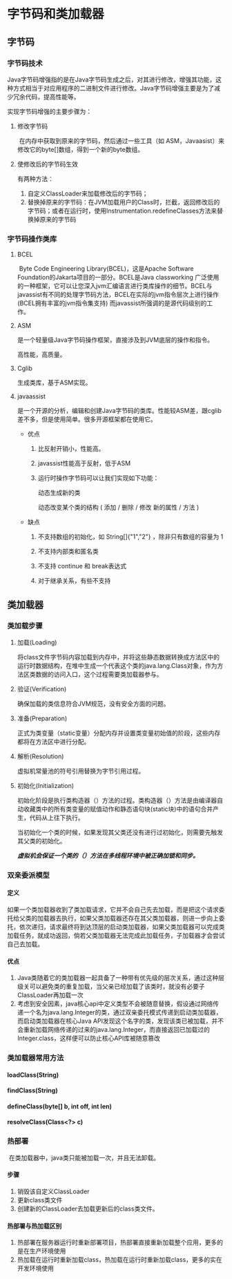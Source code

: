 # 字节码和类加载器

## 字节码

### 字节码技术

​		Java字节码增强指的是在Java字节码生成之后，对其进行修改，增强其功能，这种方式相当于对应用程序的二进制文件进行修改。Java字节码增强主要是为了减少冗余代码，提高性能等。

实现字节码增强的主要步骤为：

1. 修改字节码

   ​		在内存中获取到原来的字节码，然后通过一些工具（如 ASM，Javaasist）来修改它的byte[]数组，得到一个新的byte数组。

2. 使修改后的字节码生效

   有两种方法：

   1. 自定义ClassLoader来加载修改后的字节码；
   2. 替换掉原来的字节码：在JVM加载用户的Class时，拦截，返回修改后的字节码；或者在运行时，使用Instrumentation.redefineClasses方法来替换掉原来的字节码

### 字节码操作类库

1. BCEL

   ​		Byte Code Engineering Library(BCEL)，这是Apache Software Foundation的Jakarta项目的一部分。BCEL是Java classworking 广泛使用的一种框架，它可以让您深入jvm汇编语言进行类库操作的细节。BCEL与javassist有不同的处理字节码方法，BCEL在实际的jvm指令层次上进行操作(BCEL拥有丰富的jvm指令集支持) 而javassist所强调的是源代码级别的工作。

2. ASM

   是一个轻量级Java字节码操作框架，直接涉及到JVM底层的操作和指令。

   高性能，高质量。

3. Cglib

   生成类库，基于ASM实现。

4. javaassist

   是一个开源的分析，编辑和创建Java字节码的类库。性能较ASM差，跟cglib差不多，但是使用简单。很多开源框架都在使用它。

   * 优点

     1. 比反射开销小，性能高。

     2. javassist性能高于反射，低于ASM

     3. 运行时操作字节码可以让我们实现如下功能：

        动态生成新的类

        动态改变某个类的结构 ( 添加 / 删除 / 修改  新的属性 / 方法 )

   * 缺点

     1. 不支持数组的初始化，如 String[]{"1","2"} ，除非只有数组的容量为 1

     2.  不支持内部类和匿名类

     3.  不支持 continue 和 break表达式

     4.  对于继承关系，有些不支持

        

## 类加载器

### 类加载步骤

1. 加载(Loading)

   ​		将class文件字节码内容加载到内存中，并将这些静态数据转换成方法区中的运行时数据结构，在堆中生成一个代表这个类的java.lang.Class对象，作为方法区类数据的访问入口，这个过程需要类加载器参与。

2. 验证(Verification)

   确保加载的类信息符合JVM规范，没有安全方面的问题。

3. 准备(Preparation)

   正式为类变量（static变量）分配内存并设置类变量初始值的阶段，这些内存都将在方法区中进行分配。

4. 解析(Resolution)

   虚拟机常量池的符号引用替换为字节引用过程。

5. 初始化(Initialization)

   初始化阶段是执行类构造器<clinit>（）方法的过程。类构造器<clinit>（）方法是由编译器自动收藏类中的所有类变量的赋值动作和静态语句块(static块)中的语句合并产生，代码从上往下执行。

   当初始化一个类的时候，如果发现其父类还没有进行过初始化，则需要先触发其父类的初始化。

   ***虚拟机会保证一个类的<clinit>（）方法在多线程环境中被正确加锁和同步。***

### 双亲委派模型

#### 定义

​		如果一个类加载器收到了类加载请求，它并不会自己先去加载，而是把这个请求委托给父类的加载器去执行，如果父类加载器还存在其父类加载器，则进一步向上委托，依次递归，请求最终将到达顶层的启动类加载器，如果父类加载器可以完成类加载任务，就成功返回，倘若父类加载器无法完成此加载任务，子加载器才会尝试自己去加载。

#### 优点

1. Java类随着它的类加载器一起具备了一种带有优先级的层次关系，通过这种层级关可以避免类的重复加载，当父亲已经加载了该类时，就没有必要子ClassLoader再加载一次
2. 考虑到安全因素，java核心api中定义类型不会被随意替换，假设通过网络传递一个名为java.lang.Integer的类，通过双亲委托模式传递到启动类加载器，而启动类加载器在核心Java API发现这个名字的类，发现该类已被加载，并不会重新加载网络传递的过来的java.lang.Integer，而直接返回已加载过的Integer.class，这样便可以防止核心API库被随意篡改

### 类加载器常用方法

#### 	loadClass(String)

#### 	findClass(String)

#### 	defineClass(byte[] b, int off, int len)

#### 	resolveClass(Class<?> c)



### 热部署

​		在类加载器中，java类只能被加载一次，并且无法卸载。

#### 步骤

1. 销毁该自定义ClassLoader
2. 更新class类文件
3. 创建新的ClassLoader去加载更新后的class类文件。

#### 热部署与热加载区别

1. 热部署在服务器运行时重新部署项目，热部署直接重新加载整个应用，更多的是在生产环境使用
2. 热加载在运行时重新加载class，热加载在运行时重新加载class，更多的实在开发环境使用